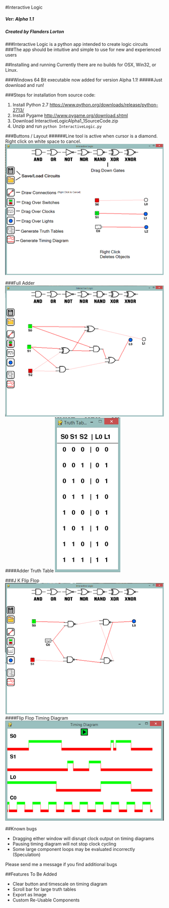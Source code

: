 #Interactive Logic

##### Ver: Alpha 1.1
##### Created by Flanders Lorton

###Interactive Logic is a python app intended to create logic circuits
###The app should be intuitive and simple to use for new and experienced users

##Installing and running
Currently there are no builds for OSX, Win32, or Linux.

###Windows 64 Bit executable now added for version Alpha 1.1!
#####Just download and run!


###Steps for installation from source code:
1. Install Python 2.7 https://www.python.org/downloads/release/python-2713/
2. Install Pygame http://www.pygame.org/download.shtml
3. Download InteractiveLogicAlpha1_1SourceCode.zip
4. Unzip and run `python InteractiveLogic.py`

###Buttons / Layout
######Line tool is active when cursor is a diamond. Right click on white space to cancel.  
![Instructions](Readme_Images/help.png)

###Full Adder
![FullAdder](Readme_Images/adder.png)
####Adder Truth Table
![FullAdderTT](Readme_Images/adderTT.png)

###J K Flip Flop
![FlipFlop](Readme_Images/flipflop.png)
####Flip Flop Timing Diagram
![FlipFlopTG](Readme_Images/flipflopTG.png)

##Known bugs
- Dragging either window will disrupt clock output on timing diagrams
- Pausing timing diagram will not stop clock cycling
- Some large component loops may be evaluated incorrectly (Speculation)

Please send me a message if you find additional bugs

##Features To Be Added
- Clear button and timescale on timing diagram
- Scroll bar for large truth tables
- Export as Image
- Custom Re-Usable Components
